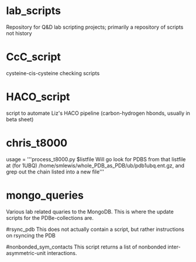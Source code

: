 # lab_scripts
Repository for Q&amp;D lab scripting projects; primarily a repository of scripts not history

# CcC_script
cysteine-cis-cysteine checking scripts

# HACO_script
script to automate Liz's HACO pipeline (carbon-hydrogen hbonds, usually in beta sheet)

# chris_t8000
usage = '''process_t8000.py $listfile          Will go look for PDBS from that listfile at (for 1UBQ) /home/smlewis/whole_PDB_as_PDB/ub/pdb1ubq.ent.gz, and grep out the chain listed into a new file'''

# mongo_queries
Various lab related quaries to the MongoDB. This is where the update scripts for the PDBe-collections are.

#rsync_pdb
This does not actually contain a script, but rather instructions on rsyncing the PDB

#nonbonded_sym_contacts
This script returns a list of nonbonded inter-asymmetric-unit interactions.
